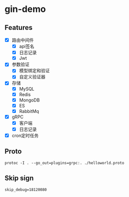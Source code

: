 # gin-demo

## Features

- [x] 路由中间件
    - [x] api签名
    - [x] 日志记录
    - [x] Jwt
- [x] 参数验证
    - [x] 模型绑定和验证
    - [x] 自定义验证器
- [x] 存储
    - [x] MySQL
    - [x] Redis
    - [x] MongoDB
    - [x] ES
    - [x] RabbitMq
- [x] gRPC
    - [x] 客户端
    - [x] 日志记录
- [x] cron定时任务

## Proto
```apple js
protoc -I . --go_out=plugins=grpc:. ./helloworld.proto
```

## Skip sign
```apple js
skip_debug=18120080
```